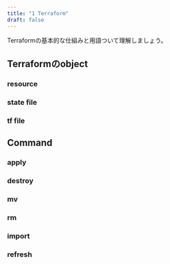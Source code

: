```yaml
---
title: "1 Terraform"
draft: false
---
```


Terraformの基本的な仕組みと用語ついて理解しましょう。

## Terraformのobject
### resource

### state file

### tf file

## Command
### apply

### destroy

### mv

### rm

### import

### refresh
